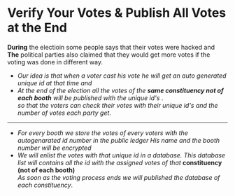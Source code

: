 # Verify Your Votes & Publish All Votes at the End
 **During** the electioin some people says that their votes were hacked and <br />
 **The** political parties also claimed that they would get more votes if the voting was done in different way.
 * _Our idea is that when a voter cast his vote he will get an auto generated unique id at that time and_
  * _At the end of the election all the votes of the **same constituency not of each booth** will be published with the unique id's_ .<br />
 _so that the voters can check their votes with their unique id's and the number of votes each party get_. 
 ___
* _For every booth we store the votes of every voters with the autogenarated id number in the public ledger His  name and the booth number will be encrypted_ <br />
* _We will enlist the votes with that unique id in a database. This database list will contains all the id with the assigned votes of that_ **constituency (not of each  booth)**<br />
_As soon as the voting process ends we will published the database of each constituency_.
 
 
 
